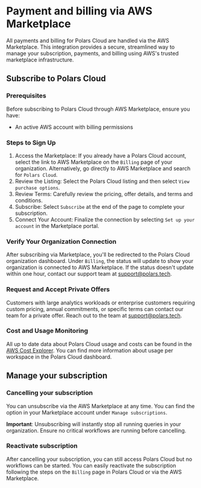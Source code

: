# Payment and billing via AWS Marketplace

All payments and billing for Polars Cloud are handled via the AWS Marketplace. This integration
provides a secure, streamlined way to manage your subscription, payments, and billing using AWS's
trusted marketplace infrastructure.

## Subscribe to Polars Cloud

### Prerequisites

Before subscribing to Polars Cloud through AWS Marketplace, ensure you have:

- An active AWS account with billing permissions

### Steps to Sign Up

1. Access the Marketplace: If you already have a Polars Cloud account, select the link to AWS
   Marketplace on the `Billing` page of your organization. Alternatively, go directly to AWS
   Marketplace and search for `Polars Cloud`.
2. Review the Listing: Select the Polars Cloud listing and then select `View purchase options`.
3. Review Terms: Carefully review the pricing, offer details, and terms and conditions.
4. Subscribe: Select `Subscribe` at the end of the page to complete your subscription.
5. Connect Your Account: Finalize the connection by selecting `Set up your account` in the
   Marketplace portal.

### Verify Your Organization Connection

After subscribing via Marketplace, you'll be redirected to the Polars Cloud organization dashboard.
Under `Billing`, the status will update to show your organization is connected to AWS Marketplace.
If the status doesn't update within one hour, contact our support team at support@polars.tech.

### Request and Accept Private Offers

Customers with large analytics workloads or enterprise customers requiring custom pricing, annual
commitments, or specific terms can contact our team for a private offer. Reach out to the team at
support@polars.tech.

### Cost and Usage Monitoring

All up to date data about Polars Cloud usage and costs can be found in the
[AWS Cost Explorer](https://aws.amazon.com/aws-cost-management/aws-cost-explorer/). You can find
more information about usage per workspace in the Polars Cloud dashboard.

## Manage your subscription

### Cancelling your subscription

You can unsubscribe via the AWS Marketplace at any time. You can find the option in your Marketplace
account under `Manage subscriptions`.

**Important**: Unsubscribing will instantly stop all running queries in your organization. Ensure no
critical workflows are running before cancelling.

### Reactivate subscription

After cancelling your subscription, you can still access Polars Cloud but no workflows can be
started. You can easily reactivate the subscription following the steps on the `Billing` page in
Polars Cloud or via the AWS Marketplace.
